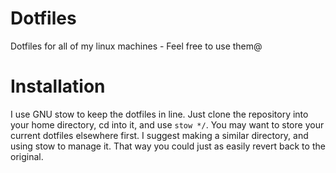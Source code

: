 # Dotfiles
Dotfiles for all of my linux machines - Feel free to use them@

# Installation
I use GNU stow to keep the dotfiles in line. Just clone the repository into your home directory, cd into it, and use `stow */`. 
You may want to store your current dotfiles elsewhere first. I suggest making a similar directory, and using stow to manage it. That way you could just as easily revert back to the original.

